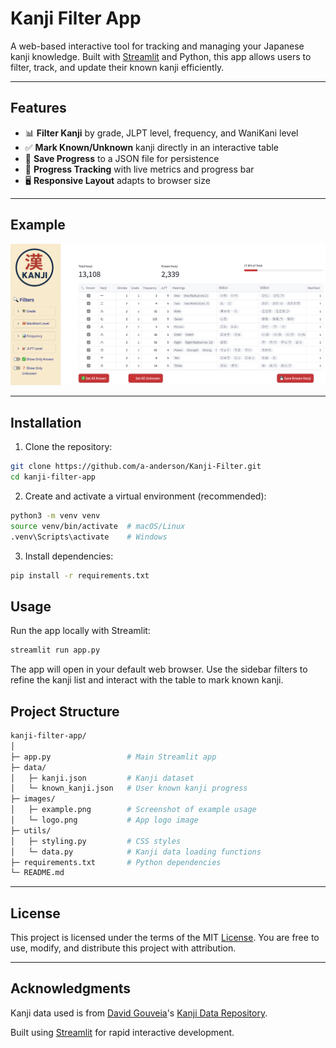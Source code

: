 # Kanji Filter App

A web-based interactive tool for tracking and managing your Japanese kanji knowledge. Built with [Streamlit](https://streamlit.io/) and Python, this app allows users to filter, track, and update their known kanji efficiently.

---

## Features

-   📊 **Filter Kanji** by grade, JLPT level, frequency, and WaniKani level
-   ✅ **Mark Known/Unknown** kanji directly in an interactive table
-   💾 **Save Progress** to a JSON file for persistence
-   🎯 **Progress Tracking** with live metrics and progress bar
-   🖥 **Responsive Layout** adapts to browser size

---

## Example

![Screenshot of app usage](images/example.png "Example")

---

## Installation

1. Clone the repository:

```bash
git clone https://github.com/a-anderson/Kanji-Filter.git
cd kanji-filter-app
```

2. Create and activate a virtual environment (recommended):

```bash
python3 -m venv venv
source venv/bin/activate  # macOS/Linux
.venv\Scripts\activate    # Windows
```

3. Install dependencies:

```bash
pip install -r requirements.txt
```

## Usage

Run the app locally with Streamlit:

```bash
streamlit run app.py
```

The app will open in your default web browser. Use the sidebar filters to refine the kanji list and interact with the table to mark known kanji.

## Project Structure

```bash
kanji-filter-app/
│
├─ app.py                 # Main Streamlit app
├─ data/
│   ├─ kanji.json         # Kanji dataset
│   └─ known_kanji.json   # User known kanji progress
├─ images/
│   ├─ example.png        # Screenshot of example usage
│   └─ logo.png           # App logo image
├─ utils/
│   ├─ styling.py         # CSS styles
│   └─ data.py            # Kanji data loading functions
├─ requirements.txt       # Python dependencies
└─ README.md
```

---

## License

This project is licensed under the terms of the MIT [License](LICENSE).
You are free to use, modify, and distribute this project with attribution.

---

## Acknowledgments

Kanji data used is from [David Gouveia](https://github.com/davidluzgouveia)'s [Kanji Data Repository](https://github.com/davidluzgouveia/kanji-data).

Built using [Streamlit](https://streamlit.io/) for rapid interactive development.

